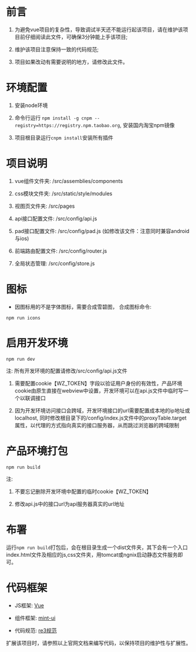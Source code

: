 # 前言

1. 为避免vue项目的复杂性，导致调试半天还不能运行起该项目，请在维护该项目前仔细阅读此文件，可确保3分钟能上手该项目;

2. 维护该项目注意保持一致的代码规范;

3. 项目如果改动有需要说明的地方，请修改此文件。

# 环境配置

1. 安装node环境

2. 命令行运行 `npm install -g cnpm --registry=https://registry.npm.taobao.org`, 安装国内淘宝npm镜像

3. 项目根目录运行`cnpm install`安装所有插件


# 项目说明

1. vue组件文件夹: /src/assemblies/components

2. css模块文件夹: /src/static/style/modules

3. 视图页文件夹: /src/pages

4. api接口配置文件: /src/config/api.js

5. pad接口配置文件: /src/config/pad.js (如修改该文件：注意同时兼容android与ios)

6. 前端路由配置文件: /src/config/router.js

7. 全局状态管理: /src/config/store.js


# 图标

+ 因图标用的不是字体图标，需要合成雪碧图， 合成图标命令:

```
npm run icons
```


# 启用开发环境

```
npm run dev
```

注: 所有开发环境的配置请修改/src/config/api.js文件

1. 需要配置cookie【WZ_TOKEN】字段以验证用户身份的有效性，产品环境cookie由原生直接在webview中设置，开发环境可以在api.js文件中临时写一个以联调接口

2. 因为开发环境访问接口会跨域，开发环境接口的url需要配置成本地的ip地址或localhost, 同时修改根目录下的/config/index.js文件中的proxyTable.target属性，以代理的方式指向真实的接口服务器，从而跳过浏览器的跨域限制

# 产品环境打包

```
npm run build

```

注:

1. 不要忘记删除开发环境中配置的临时cookie【WZ_TOKEN】

2. 修改api.js中的接口url为api服务器真实的url地址

# 布署

运行`npm run build`打包后，会在根目录生成一个dist文件夹，其下会有一个入口index.html文件及相应的js,css文件夹，用tomcat或ngnix启动静态文件服务即可。


# 代码框架

+ JS框架: [Vue](https://vuejs.org)

+ 组件框架: [mint-ui](http://mint-ui.github.io/#!/zh-cn)

+ 代码规范: [re3规范](http://www.rew3c.com)

扩展该项目时，请参照以上官网文档来编写代码，以保持项目的维护性与扩展性。
